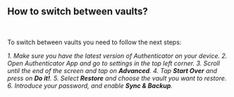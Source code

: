 <!-- 
---
title: How to switch between vaults?
--- 
-->

## **How to switch between vaults?**

<br />

To switch between vaults you need to follow the next steps:

*1. Make sure you have the latest version of Authenticator on your device.*
*2. Open Authenticator App and go to settings in the top left corner.*
*3. Scroll until the end of the screen and tap on **Advanced**.*
*4. Tap **Start Over** and press on **Do it!**.*
*5. Select **Restore** and choose the vault you want to restore.*
*6. Introduce your password, and enable **Sync & Backup**.*
